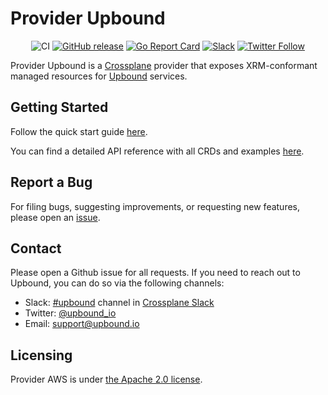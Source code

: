 # Provider Upbound

<div align="center">

![CI](https://github.com/upbound/provider-upbound/workflows/CI/badge.svg) [![GitHub release](https://img.shields.io/github/release/upbound/provider-upbound/all.svg?style=flat-square)](https://github.com/upbound/provider-upbound/releases) [![Go Report Card](https://goreportcard.com/badge/github.com/upbound/provider-upbound)](https://goreportcard.com/report/github.com/upbound/provider-upbound) [![Slack](https://slack.crossplane.io/badge.svg)](https://crossplane.slack.com/archives/C01TRKD4623) [![Twitter Follow](https://img.shields.io/twitter/follow/upbound_io.svg?style=social&label=Follow)](https://twitter.com/intent/follow?screen_name=upbound_io&user_id=788180534543339520)

</div>

Provider Upbound is a [Crossplane](https://crossplane.io/) provider that exposes
XRM-conformant managed resources for [Upbound](https://upbound.io) services.

## Getting Started

Follow the quick start guide [here](https://marketplace.upbound.io/providers/upbound/provider-upbound/latest/docs/quickstart).

You can find a detailed API reference with all CRDs and examples [here](https://marketplace.upbound.io/providers/upbound/provider-upbound/latest/crds).

## Report a Bug

For filing bugs, suggesting improvements, or requesting new features, please
open an [issue](https://github.com/upbound/provider-upbound/issues).

## Contact

Please open a Github issue for all requests. If you need to reach out to Upbound,
you can do so via the following channels:
* Slack: [#upbound](https://crossplane.slack.com/archives/C01TRKD4623) channel in [Crossplane Slack](https://slack.crossplane.io)
* Twitter: [@upbound_io](https://twitter.com/upbound_io)
* Email: [support@upbound.io](mailto:support@upbound.io)

## Licensing

Provider AWS is under [the Apache 2.0 license](LICENSE).
